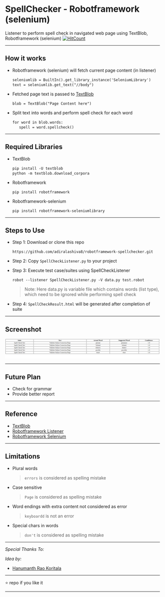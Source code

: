# SpellChecker - Robotframework (selenium)

Listener to perform spell check in navigated web page using TextBlob, Robotframework (selenium) [![HitCount](http://hits.dwyl.io/adiralashiva8/robotframework-spellchecker.svg)](http://hits.dwyl.io/adiralashiva8/robotframework-spellchecker)

---

## How it works

 - Robotframework (selenium) will fetch current page content (in listener)
   ```
   seleniumlib = BuiltIn().get_library_instance('SeleniumLibrary')
   text = seleniumlib.get_text("//body")
   ```

 - Fetched page text is passed to [TextBlob](https://github.com/sloria/textblob)
   ```
   blob = TextBlob("Page Content here")
   ```

 - Split text into words and perform spell check for each word
   ```
   for word in blob.words:
      spell = word.spellcheck()
   ```

---

## Required Libraries

 - TextBlob
    ```
    pip install -U textblob
    python -m textblob.download_corpora
    ```

 - Robotframework
   ```
   pip install robotframework
   ```

 - Robotframework-selenium
   ```
   pip install robotframework-seleniumlibrary
   ```

---

## Steps to Use

 - Step 1: Download or clone this repo
   ```
   https://github.com/adiralashiva8/robotframework-spellchecker.git
   ```
 
 - Step 2: Copy `SpellCheckListener.py` to your project

 - Step 3: Execute test case/suites using SpellCheckListener
   ```
   robot --listener SpellCheckListener.py -V data.py test.robot
   ``` 

   > Note: Here data.py is variable file which contains words (list type), which need to be ignored while performing spell check

 - Step 4: `SpellCheckResult.html` will be generated after completion of suite

---

## Screenshot

<img src="/Report_Image.jpg" alt="Report_Image">

----

## Future Plan

 - Check for grammar
 - Provide better report

---

## Reference

 - [TextBlob](https://github.com/sloria/textblob)
 - [Robotframework Listener](https://robotframework.org/robotframework/latest/RobotFrameworkUserGuide.html#listener-interface)
 - [Robotframework Selenium](https://github.com/robotframework/SeleniumLibrary)

---

## Limitations

 - Plural words
   > `errors` is considered as spelling mistake

 - Case sensitive
   > `Page` is considered as spelling mistake

 - Word endings with extra content not considered as error
   > `keyboardd` is not an error

 - Special chars in words
   > `don't` is considered as spelling mistake

---

*Special Thanks To:* 

*Idea by:*

 - [Hanumanth Rao Koritala]()

---

 :star: repo if you like it

---